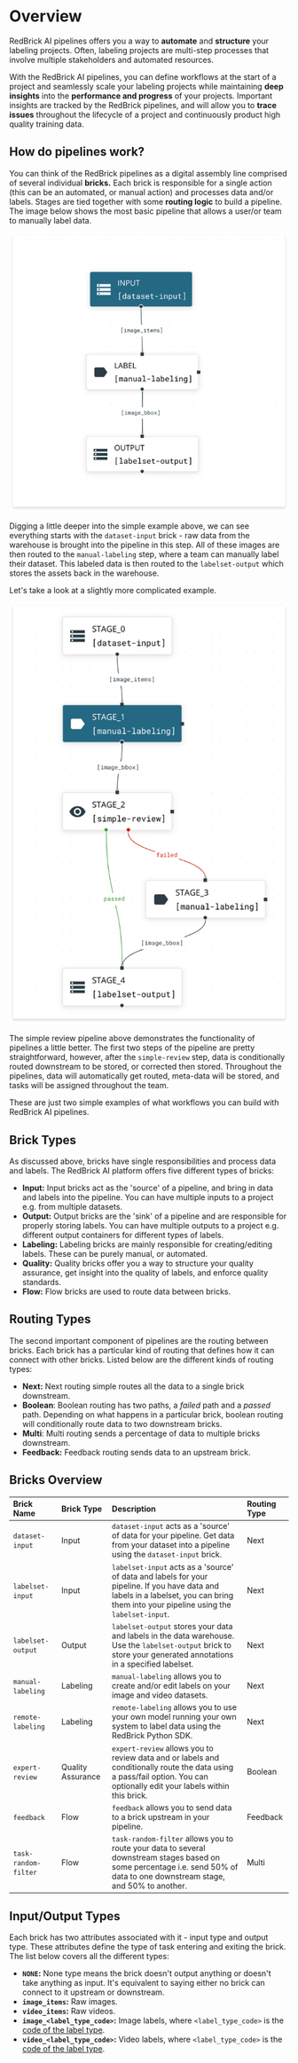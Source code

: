 # Overview

RedBrick AI pipelines offers you a way to **automate** and **structure** your labeling projects. Often, labeling projects are multi-step processes that involve multiple stakeholders and automated resources.  
  
With the RedBrick AI pipelines, you can define workflows at the start of a project and seamlessly scale your labeling projects while maintaining **deep insights** into the **performance and progress** of your projects. Important insights are tracked by the RedBrick pipelines, and will allow you to **trace issues** throughout the lifecycle of a project and continuously product high quality training data.

## How do pipelines work?

You can think of the RedBrick pipelines as a digital assembly line comprised of several individual **bricks.** Each brick is responsible for a single action \(this can be an automated, or manual action\) and processes data and/or labels. Stages are tied together with some **routing logic** to build a pipeline. The image below shows the most basic pipeline that allows a user/or team to manually label data. 

![Simple, linear pipeline](../.gitbook/assets/screen-shot-2021-01-22-at-4.15.18-pm.png)

Digging a little deeper into the simple example above, we can see everything starts with the `dataset-input` brick - raw data from the warehouse is brought into the pipeline in this step. All of these images are then routed to the `manual-labeling` step, where a team can manually label their dataset. This labeled data is then routed to the `labelset-output` which stores the assets back in the warehouse. 

Let's take a look at a slightly more complicated example.

![](../.gitbook/assets/screen-shot-2021-01-22-at-4.28.15-pm.png)

The simple review pipeline above demonstrates the functionality of pipelines a little better. The first two steps of the pipeline are pretty straightforward, however, after the `simple-review` step, data is conditionally routed downstream to be stored, or corrected then stored. Throughout the pipelines, data will automatically get routed, meta-data will be stored, and tasks will be assigned throughout the team. 

These are just two simple examples of what workflows you can build with RedBrick AI pipelines. 

## Brick Types

As discussed above, bricks have single responsibilities and process data and labels. The RedBrick AI platform offers five different types of bricks: 

* **Input:** Input bricks act as the 'source' of a pipeline, and bring in data and labels into the pipeline. You can have multiple inputs to a project e.g. from multiple datasets. 
* **Output:** Output bricks are the 'sink' of a pipeline and are responsible for properly storing labels. You can have multiple outputs to a project e.g. different output containers for different types of labels.  
* **Labeling:** Labeling bricks are mainly responsible for creating/editing labels. These can be purely manual, or automated.  
* **Quality:** Quality bricks offer you a way to structure your quality assurance, get insight into the quality of labels, and enforce quality standards.  
* **Flow:** Flow bricks are used to route data between bricks. 

## Routing Types

The second important component of pipelines are the routing between bricks. Each brick has a particular kind of routing that defines how it can connect with other bricks. Listed below are the different kinds of routing types:

* **Next:** Next routing simple routes all the data to a single brick downstream.  
* **Boolean**: Boolean routing has two paths, a _failed_ path and a _passed_ path. Depending on what happens in a particular brick, boolean routing will conditionally route data to two downstream bricks.  
* **Multi**: Multi routing sends a percentage of data to multiple bricks downstream.  
* **Feedback:** Feedback routing sends data to an upstream brick. 

## Bricks Overview

| Brick Name | Brick Type | Description | Routing Type |
| :--- | :--- | :--- | :--- |
| `dataset-input` | Input | `dataset-input` acts as a 'source' of data for your pipeline. Get data from your dataset into a pipeline using the `dataset-input` brick. | Next |
| `labelset-input` | Input | `labelset-input` acts as a 'source' of data and labels for your pipeline. If you have data and labels in a labelset, you can bring them into your pipeline using the `labelset-input`. | Next |
| `labelset-output` | Output | `labelset-output` stores your data and labels in the data warehouse. Use the `labelset-output` brick to store your generated annotations in a specified labelset. | Next |
| `manual-labeling` | Labeling | `manual-labeling` allows you to create and/or edit labels on your image and video datasets.  | Next |
| `remote-labeling` | Labeling | `remote-labeling` allows you to use your own model running your own system to label data using the RedBrick Python SDK. | Next |
| `expert-review` | Quality Assurance | `expert-review` allows you to review data and or labels and conditionally route the data using a pass/fail option. You can optionally edit your labels within this brick. | Boolean |
| `feedback` | Flow | `feedback` allows you to send data to a brick upstream in your pipeline. | Feedback |
| `task-random-filter` | Flow | `task-random-filter` allows you to route your data to several downstream stages based on some percentage i.e. send 50% of data to one downstream stage, and 50% to another.  | Multi |

## Input/Output Types

Each brick has two attributes associated with it - input type and output type. These attributes define the type of task entering and exiting the brick. The list below covers all the different types:

* **`NONE`:** None type means the brick doesn't output anything or doesn't take anything as input. It's equivalent to saying either no brick can connect to it upstream or downstream.  
* **`image_items`:** Raw images. 
* **`video_items`:** Raw videos. 
* **`image_<label_type_code>`:** Image labels, where `<label_type_code>` is the [code of the label type](../data-labeling/overview.md). 
* **`video_<label_type_code>`:** Video labels, where `<label_type_code>` is the [code of the label type](../data-labeling/overview.md).

## 

